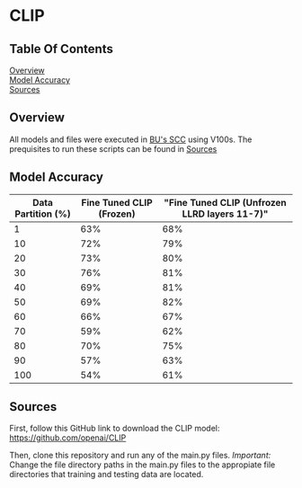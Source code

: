 
# CLIP

## Table Of Contents
[Overview](#Overview)  
[Model Accuracy](#model-accuracy)   
[Sources](#Sources) 

## Overview

All models and files were executed in [BU's SCC](https://shib.bu.edu/idp/profile/SAML2/Redirect/SSO?execution=e1s1) using V100s. The prequisites to run these scripts can be found in [Sources](#Sources) 

## Model Accuracy

| 	Data Partition (%)	| 	Fine Tuned CLIP (Frozen)	| 	"Fine Tuned CLIP (Unfrozen LLRD layers 11-7)"	| 
| 	------------- 	| 	------------- 	| 	------------- 	| 
| 	1	| 	63%	| 	68%	| 
| 	10	| 	72%	| 	79%	| 
| 	20	| 	73%	| 	80%	| 
| 	30	| 	76%	| 	81%	| 
| 	40	| 	69%	| 	81%	| 
| 	50	| 	69%	| 	82%	| 
| 	60	| 	66%	| 	67%	| 
| 	70	| 	59%	| 	62%	| 
| 	80	| 	70%	| 	75%	| 
| 	90	| 	57%	| 	63%	| 
| 	100	| 	54%	| 	61%	| 

## Sources

First, follow this GitHub link to download the CLIP model:
https://github.com/openai/CLIP

Then, clone this repository and run any of the main.py files.
*Important:* Change the file directory paths in the main.py files to the appropiate file directories that training and testing data are located.

